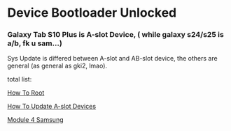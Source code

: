 # Device Bootloader Unlocked
### Galaxy Tab S10 Plus is A-slot Device, ( while galaxy s24/s25 is a/b, fk u sam...) 

Sys Update is differed between A-slot and AB-slot device, the others are general
(as general as gki2, lmao).

total list:

[How To Root](https://github.com/C-F0x/yet-another-gts10pwifi-tutorial/blob/master/Root%20For%20Sam.md)

[How To Update A-slot Devices](https://github.com/C-F0x/yet-another-gts10pwifi-tutorial/blob/master/Update%20A-slot%20device.md)

[Module 4 Samsung](https://github.com/C-F0x/yet-another-gts10pwifi-tutorial/blob/master/Modules%20For%20Samsung.md)
